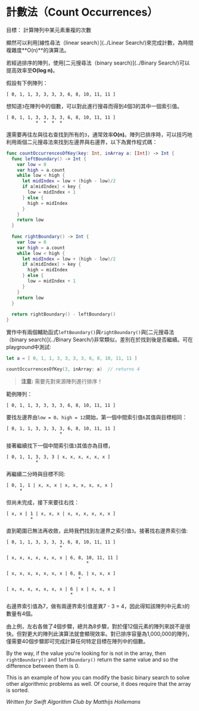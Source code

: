 # 計數法（Count Occurrences）

目標： 計算陣列中某元素重複的次數

顯然可以利用[線性尋法（linear search）](../Linear Search/)來完成計數，為時間複雜度**O(n)**的演算法。

若經過排序的陣列，使用[二元搜尋法（binary search)](../Binary Search/)可以提高效率至**O(log n)**。 

假設有下例陣列：

	[ 0, 1, 1, 3, 3, 3, 3, 6, 8, 10, 11, 11 ]

想知道`3`在陣列中的個數，可以對此進行搜尋而得到4個3的其中一個索引值。

	[ 0, 1, 1, 3, 3, 3, 3, 6, 8, 10, 11, 11 ]
	           *  *  *  *

還需要再往左與往右查找到所有的`3`，通常效率**O(n)**。陣列已排序時，可以技巧地利用兩個二元搜尋法來找到左邊界與右邊界，以下為實作程式碼：

```swift
func countOccurrencesOfKey(key: Int, inArray a: [Int]) -> Int {
  func leftBoundary() -> Int {
    var low = 0
    var high = a.count
    while low < high {
      let midIndex = low + (high - low)/2
      if a[midIndex] < key {
        low = midIndex + 1
      } else {
        high = midIndex
      }
    }
    return low
  }
  
  func rightBoundary() -> Int {
    var low = 0
    var high = a.count
    while low < high {
      let midIndex = low + (high - low)/2
      if a[midIndex] > key {
        high = midIndex
      } else {
        low = midIndex + 1
      }
    }
    return low
  }
  
  return rightBoundary() - leftBoundary()
}
```

實作中有兩個輔助函式`leftBoundary()`與`rightBoundary()`與[二元搜尋法（binary search)](../Binary Search/)非常類似，差別在於找到後是否繼續。可在playground中測試:

```swift
let a = [ 0, 1, 1, 3, 3, 3, 3, 6, 8, 10, 11, 11 ]

countOccurrencesOfKey(3, inArray: a)  // returns 4
```

> **注意:** 需要先對來源陣列進行排序！

範例陣列：

	[ 0, 1, 1, 3, 3, 3, 3, 6, 8, 10, 11, 11 ]

要找左邊界由`low = 0`、`high = 12`開始，第一個中間索引值`6`其值與目標相同：

	[ 0, 1, 1, 3, 3, 3, 3, 6, 8, 10, 11, 11 ]
	                    *

接著繼續找下一個中間索引值`3`其值亦為目標，

	[ 0, 1, 1, 3, 3, 3 | x, x, x, x, x, x ]
	           *

再繼續二分時與目標不同:

	[ 0, 1, 1 | x, x, x | x, x, x, x, x, x ]
	     *

但尚未完成，接下來要往右找：

	[ x, x | 1 | x, x, x | x, x, x, x, x, x ]
	         *

直到範圍已無法再收斂，此時我們找到左邊界之索引值`3`。接著找右邊界索引值:

	[ 0, 1, 1, 3, 3, 3, 3, 6, 8, 10, 11, 11 ]
	                    *

	[ x, x, x, x, x, x, x | 6, 8, 10, 11, 11 ]
	                              *

	[ x, x, x, x, x, x, x | 6, 8, | x, x, x ]
	                           *

	[ x, x, x, x, x, x, x | 6 | x | x, x, x ]
	                        *

右邊界索引值為7，做有兩邊界索引值差異7 - 3 = 4，因此得知該陣列中元素`3`的數量有4個。

由上例，左右各做了4個步驟，總共為8步驟，對於僅12個元素的陣列來說不是很快。但對更大的陣列此演算法就會顯現效率。對已排序容量為1,000,000的陣列，僅需要40個步驟即可完成計算任何特定目標在陣列中的個數。

By the way, if the value you're looking for is not in the array, then `rightBoundary()` and `leftBoundary()` return the same value and so the difference between them is 0.

This is an example of how you can modify the basic binary search to solve other algorithmic problems as well. Of course, it does require that the array is sorted.

*Written for Swift Algorithm Club by Matthijs Hollemans*
